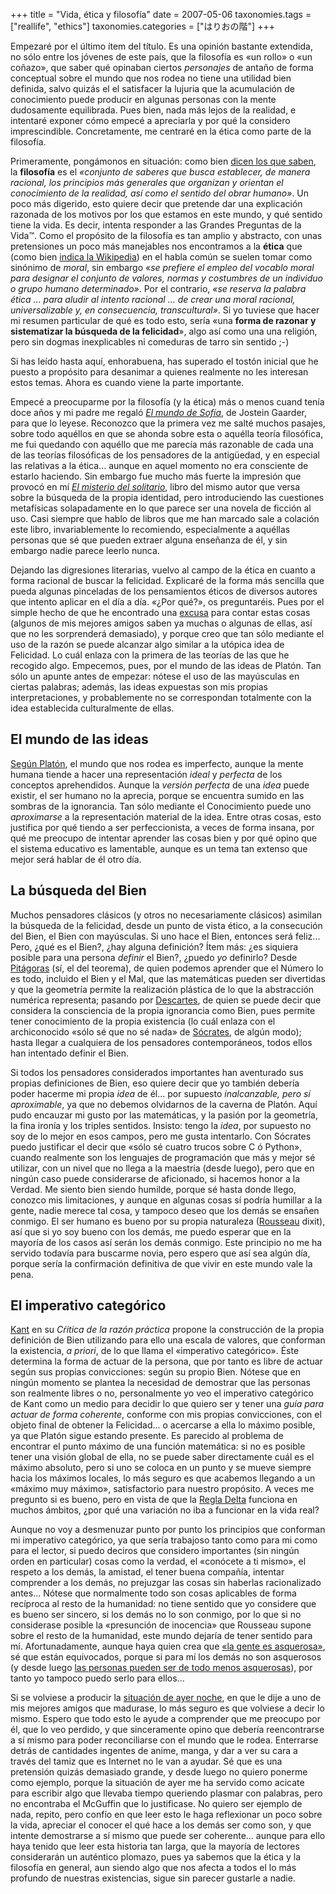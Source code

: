 +++
title = "Vida, ética y filosofía"
date = 2007-05-06
taxonomies.tags = ["reallife", "ethics"]
taxonomies.categories = ["はりおの階"]
+++

Empezaré por el último ítem del título. Es una opinión bastante
extendida, no sólo entre los jóvenes de este país, que la filosofía es
«un rollo» o «un coñazo», que saber qué opinaban ciertos *personajes* de
antaño de forma conceptual sobre el mundo que nos rodea no tiene una
utilidad bien definida, salvo quizás el el satisfacer la lujuria que la
acumulación de conocimiento puede producir en algunas personas con la
mente dudosamente equilibrada. Pues bien, nada más lejos de la realidad,
e intentaré exponer cómo empecé a apreciarla y por qué la considero
imprescindible. Concretamente, me centraré en la ética como parte de la
filosofía.

Primeramente, pongámonos en situación: como bien [dicen los que
saben](http://buscon.rae.es/draeI/SrvltGUIBusUsual?TIPO_HTML=2&FORMATO=ampliado&LEMA=filosof%C3%ADa),
la **filosofía** es el *«conjunto de saberes que busca establecer, de
manera racional, los principios más generales que organizan y orientan
el conocimiento de la realidad, así como el sentido del obrar humano»*.
Un poco más digerido, esto quiere decir que pretende dar una explicación
razonada de los motivos por los que estamos en este mundo, y qué sentido
tiene la vida. Es decir, intenta responder a las Grandes Preguntas de la
Vida™. Como el propósito de la filosofía es tan amplio y abstracto, con
unas pretensiones un poco más manejables nos encontramos a la **ética**
que (como bien [indica la
Wikipedia](http://es.wikipedia.org/wiki/%C3%89tica)) en el habla común
se suelen tomar como sinónimo de *moral*, sin embargo «*se prefiere el
empleo del vocablo moral para designar el conjunto de valores, normas y
costumbres de un individuo o grupo humano determinado»*. Por el
contrario, *«se reserva la palabra ética ... para aludir al intento
racional ... de crear una moral racional, universalizable y, en
consecuencia, transcultural»*. Si yo tuviese que hacer mi resumen
particular de qué es todo esto, sería «una **forma de razonar y
sistematizar la búsqueda de la felicidad**», algo así como una una
religión, pero sin dogmas inexplicables ni comeduras de tarro sin
sentido ;-)

Si has leído hasta aquí, enhorabuena, has superado el tostón inicial que
he puesto a propósito para desanimar a quienes realmente no les interesan
estos temas. Ahora es cuando viene la parte importante.

Empecé a preocuparme por la filosofía (y la ética) más o menos cuand
tenía doce años y mi padre me regaló *[El mundo de
Sofía](http://www.amazon.com/El-mundo-Sofia-Jostein-Gaarder/dp/8478448152/ref=sr_1_1/103-9296018-4375822?ie=UTF8&s=books&qid=1178463488&sr=8-1)*,
de Jostein Gaarder, para que lo leyese. Reconozco que la primera vez me
salté muchos pasajes, sobre todo aquéllos en que se ahonda sobre esta o
aquélla teoría filosófica, me fui quedando con aquéllo que me parecía
más razonable de cada una de las teorías filosóficas de los pensadores
de la antigüedad, y en especial las relativas a la ética... aunque en
aquel momento no era consciente de estarlo haciendo. Sin embargo fue
mucho más fuerte la impresión que provocó en mí *[El misterio del
solitario](http://www.amazon.com/Misterio-del-Solitario-Jostein-Gaarder/dp/8478442960/ref=sr_1_1/103-9296018-4375822?ie=UTF8&s=books&qid=1178464316&sr=8-1)*,
libro del mismo autor que versa sobre la búsqueda de la propia
identidad, pero introduciendo las cuestiones metafísicas solapadamente
en lo que parece ser una novela de ficción al uso. Casi siempre que
hablo de libros que me han marcado sale a colación este libro,
invariablemente lo recomiendo, especialmente a aquéllas personas que sé
que pueden extraer alguna enseñanza de él, y sin embargo nadie parece
leerlo nunca.

Dejando las digresiones literarias, vuelvo al campo de la ética en
cuanto a forma racional de buscar la felicidad. Explicaré de la forma
más sencilla que pueda algunas pinceladas de los pensamientos éticos de
diversos autores que intento aplicar en el día a día. «¿Por qué?», os
preguntaréis. Pues por el simple hecho de que he encontrado una
[excusa](http://avalon-project.blogspot.com/2007/05/tirando-todo-por-la-borda.html)
para contar estas cosas (algunos de mis mejores amigos saben ya muchas o
algunas de ellas, así que no les sorprenderá demasiado), y porque creo
que tan sólo mediante el uso de la razón se puede alcanzar algo similar
a la utópica idea de Felicidad. Lo cuál enlaza con la primera de las
teorías de las que he recogido algo. Empecemos, pues, por el mundo de
las ideas de Platón. Tan sólo un apunte antes de empezar: nótese el uso
de las mayúsculas en ciertas palabras; además, las ideas expuestas son
mis propias interpretaciones, y probablemente no se correspondan
totalmente con la idea establecida culturalmente de ellas.

## El mundo de las ideas

[Según Platón](http://es.wikipedia.org/wiki/Plat%C3%B3n#Metaf.C3.ADsica),
el mundo que nos rodea es imperfecto, aunque la mente humana tiende a hacer
una representación *ideal* y *perfecta* de los conceptos aprehendidos.
Aunque la *versión perfecta* de una *idea* puede existir, el ser humano
no la aprecia, porque se encuentra sumido en las sombras de la
ignorancia. Tan sólo mediante el Conocimiento puede uno *aproximarse* a
la representación material de la idea. Entre otras cosas, esto justifica
por qué tiendo a ser perfeccionista, a veces de forma insana, por qué me
preocupo de intentar aprender las cosas bien y por qué opino que el
sistema educativo es lamentable, aunque es un tema tan extenso que mejor
será hablar de él otro día.

## La búsqueda del Bien

Muchos pensadores clásicos (y otros no
necesariamente clásicos) asimilan la búsqueda de la felicidad, desde un
punto de vista ético, a la consecución del Bien, el Bien con mayúsculas.
Si uno hace el Bien, entonces será feliz... Pero, ¿qué es el Bien?, ¿hay
alguna definición? Ítem más: ¿es siquiera posible para una persona
*definir* el Bien?, ¿puedo *yo* definirlo? Desde
[Pitágoras](http://es.wikipedia.org/wiki/Pitag%C3%B3ricos#El_N.C3.BAmero_como_principio_de_todas_las_cosas)
(sí, el del teorema), de quien podemos aprender que el Número lo es
todo, incluido el Bien y el Mal, que las matemáticas pueden ser
divertidas y que la geometría permite la realización plástica de lo que
la abstracción numérica representa; pasando por
[Descartes](http://es.wikipedia.org/wiki/Descartes#Filosof.C3.ADa), de
quien se puede decir que considera la consciencia de la propia
ignorancia como Bien, pues permite tener conocimiento de la propia
existencia (lo cuál enlaza con el archiconocido «sólo sé que no sé nada»
de [Sócrates](http://es.wikipedia.org/wiki/S%C3%B3crates), de algún
modo); hasta llegar a cualquiera de los pensadores contemporáneos, todos
ellos han intentado definir el Bien.

Si todos los pensadores considerados importantes han aventurado sus
propias definiciones de Bien, eso quiere decir que yo también debería
poder hacerme mi propia *idea* de él... por supuesto *inalcanzable, pero
sí aproximable*, ya que no debemos olvidarnos de la caverna de Platón.
Aquí pudo encauzar mi gusto por las matemáticas, y la pasión por la
geometría, la fina ironía y los triples sentidos. Insisto: tengo la
*idea*, por supuesto no soy de lo mejor en esos campos, pero me gusta
intentarlo. Con Sócrates puedo justificar el decir que «sólo sé cuatro
trucos sobre C ó Python», cuando realmente son los lenguajes de
programación que más y mejor sé utilizar, con un nivel que no llega a la
maestría (desde luego), pero que en ningún caso puede considerarse de
aficionado, si hacemos honor a la Verdad. Me siento bien siendo humilde,
porque sé hasta donde llego, conozco mis limitaciones, y aunque en
algunas cosas sí podría humillar a la gente, nadie merece tal cosa, y
tampoco deseo que los demás se ensañen conmigo. El ser humano es bueno
por su propia naturaleza
([Rousseau](http://es.wikipedia.org/wiki/Rousseau#Legado_pol.C3.ADtico:_La_fraternidad)
dixit), así que si yo soy bueno con los demás, me puedo esperar que en
la mayoría de los casos así serán los demás conmigo. Este principio no
me ha servido todavía para buscarme novia, pero espero que así sea algún
día, porque sería la confirmación definitiva de que vivir en este mundo
vale la pena.

## El imperativo categórico

[Kant](http://es.wikipedia.org/wiki/Kant)
en su *Cŕitica de la razón práctica* propone la construcción de la
propia definición de Bien utilizando para ello una escala de valores,
que conforman la existencia, *a priori*, de lo que llama el «imperativo
categórico». Éste determina la forma de actuar de la persona, que por
tanto es libre de actuar según sus propias convicciones: según su propio
Bien. Nótese que en ningún momento se plantea la necesidad de demostrar
que las personas son realmente libres o no, personalmente yo veo el
imperativo categórico de Kant como un medio para decidir lo que quiero
ser y tener una *guía para actuar de forma coherente*, conforme con mis
propias convicciones, con el objeto final de obtener la Felicidad... o
acercarse a ella lo máximo posible, ya que Platón sigue estando
presente. Es parecido al problema de encontrar el punto máximo de una
función matemática: si no es posible tener una visión global de ella, no
se puede saber directamente cuál es el máximo absoluto, pero si uno se
coloca en un punto y se mueve siempre hacia los máximos locales, lo más
seguro es que acabemos llegando a un «máximo muy máximo», satisfactorio
para nuestro propósito. A veces me pregunto si es bueno, pero en vista
de que la [Regla
Delta](http://ccc.inaoep.mx/~emorales/Cursos/KDD/node80.html) funciona
en muchos ámbitos, ¿por qué una variación no iba a funcionar en la vida
real?

Aunque no voy a desmenuzar punto por punto los principios que conforman
mi imperativo categórico, ya que sería trabajoso tanto como para mi como
para el lector, si puedo deciros que considero importantes (sin ningún
orden en particular) cosas como la verdad, el «conócete a ti mismo», el
respeto a los demás, la amistad, el tener buena compañía, intentar
comprender a los demás, no prejuzgar las cosas sin haberlas
racionalizado antes... Nótese que normalmente todo son cosas aplicables
de forma recíproca al resto de la humanidad: no tiene sentido que yo
considere que es bueno ser sincero, si los demás no lo son conmigo, por
lo que si no considerase posible la «presunción de inocencia» que
Rousseau supone sobre el resto de la humanidad, este mundo dejaría de
tener sentido para mí. Afortunadamente, aunque haya quien crea que [«la
gente es
asquerosa»](http://avalon-project.blogspot.com/2007/05/en-que-piensa-la-gente.html),
sé que están equivocados, porque si para mí los demás no son asquerosos
(y desde luego [las personas pueden ser de todo menos
asquerosas](http://images.google.com/images?svnum=10&um=1&hl=en&safe=off&q=%22audrey+hepburn%22&btnG=Search+Images)),
por tanto yo tampoco puedo serlo para ellos...

Si se volviese a producir la [situación de ayer
noche](http://avalon-project.blogspot.com/2007/05/tirando-todo-por-la-borda.html),
en que le dije a uno de mis mejores amigos que madurase, lo más seguro
es que volviese a decir lo mismo. Espero que todo esto le ayude a
comprender que me preocupo por él, que lo veo perdido, y que
sinceramente opino que debería reencontrarse a sí mismo para poder
reconciliarse con el mundo que le rodea. Enterrarse detrás de cantidades
ingentes de anime, manga, y dar a ver su cara a través del tamiz que es
Internet no le van a ayudar. Sé que es una pretensión quizás demasiado
grande, y desde luego no quiero ponerme como ejemplo, porque la
situación de ayer me ha servido como acicate para escribir algo que
llevaba tiempo queriendo plasmar con palabras, pero no encontraba el
McGuffin que lo justificase. No quiero ser ejemplo de nada, repito,
pero confío en que leer esto le haga reflexionar un poco sobre la vida,
apreciar el conocer el qué hace a los demás ser como son, y que intente
demostrarse a sí mismo que puede ser coherente... aunque para ello haya
tenido que leer esta historia tan larga, que la mayoría de lectores
considerarán un auténtico plomazo, pues ya sabemos que la ética y la 
filosofía en general, aun siendo algo que nos afecta a todos el lo más
profundo de nuestras existencias, sigue sin parecer gustarle a nadie.
